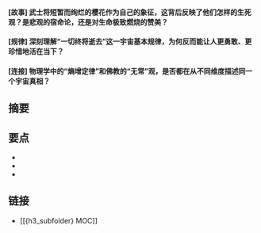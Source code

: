 #### [故事] 武士将短暂而绚烂的樱花作为自己的象征，这背后反映了他们怎样的生死观？是悲观的宿命论，还是对生命极致燃烧的赞美？


#### [规律] 深刻理解“一切终将逝去”这一宇宙基本规律，为何反而能让人更勇敢、更珍惜地活在当下？


#### [连接] 物理学中的“熵增定律”和佛教的“无常”观，是否都在从不同维度描述同一个宇宙真相？


## 摘要


## 要点

- 
- 
- 

## 链接

- [[{h3_subfolder} MOC]]
